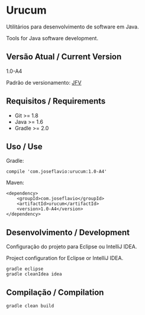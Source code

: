 # Urucum

Utilitários para desenvolvimento de software em Java.

Tools for Java software development.

## Versão Atual / Current Version

1.0-A4

Padrão de versionamento: [JFV](http://joseflavio.com/jfv)

## Requisitos / Requirements

* Git >= 1.8
* Java >= 1.6
* Gradle >= 2.0

## Uso / Use

Gradle:

    compile 'com.joseflavio:urucum:1.0-A4'

Maven:

    <dependency>
        <groupId>com.joseflavio</groupId>
        <artifactId>urucum</artifactId>
        <version>1.0-A4</version>
    </dependency>

## Desenvolvimento / Development

Configuração do projeto para Eclipse ou IntelliJ IDEA.

Project configuration for Eclipse or IntelliJ IDEA.

    gradle eclipse
    gradle cleanIdea idea

## Compilação / Compilation

    gradle clean build
